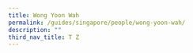 ```yaml
---
title: Wong Yoon Wah
permalink: /guides/singapore/people/wong-yoon-wah/
description: ""
third_nav_title: T Z
---
```



